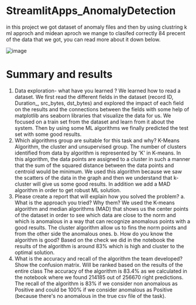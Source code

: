 # StreamlitApps_AnomalyDetection

in this project we got dataset of anomaly files and then by using clustring k ml approch and midean aproch we mange to clasifed correctly 84 precent of the data that we got, you can read more about it down below.

![image](https://user-images.githubusercontent.com/73063199/210398975-0a764957-33ea-4519-8515-fc4256a49b95.png)

# Summary and results

1.	Data exploration- what have you learned ?
We learned how to read a dataset. We first read the different fields in the dataset (record ID, Duration_, src_bytes, dst_bytes) and explored the impact of each field on the results and the connections between the fields with some help of matplotlib ans seaborn libraries that visualize the data for us. We focused on a train set from the dataset and learn from it about the system. Then by using some ML algorithms we finally predicted the test set with some good results.
2.	Which algorithms group are suitable for this task and why?
K-Means Algorithm, the cluster and unsupervised group. The number of clusters identified from data by algorithm is represented by 'K' in K-means. In this algorithm, the data points are assigned to a cluster in such a manner that the sum of the squared distance between the data points and centroid would be minimum. We used this algorithm because we saw the scatters of the data in the graph and then we understand that k-cluster will give us some good results. In addition we add a MAD algorithm in order to get robust ML solution.
3.	Please create a report that will explain how you solved the problem?
a.	What is the approach you tried? Why them?
We used the K-means algorithm and median algorithms (MAD) that shows us the center points of the dataset in order to see which data are close to the norm and which is anomalous in a way that can recognize anomalous points with a good results. The cluster algorithm allow us to fins the norm points and from the other side the anomalous ones.
b.	How do you know the algorithm is good?
Based on the check we did in the notebook the results of the algorithm is around 83% which is high and cluster to the optimal solution.
4.	 What is the accuracy and recall of the algorithm the team developed? Show the confusion matrix. Will be ranked based on the results of the entire class
The accuracy of the algorithm is 83.4% as we calculated in the notebook where we found 214185 out of 256670 right predictions.
The recall of the algorithm is 83% if we consider non anomalous as Positive
and could be 100% if we consider anomalous as Positive (because there's no anomalous in the true csv file of the task).
